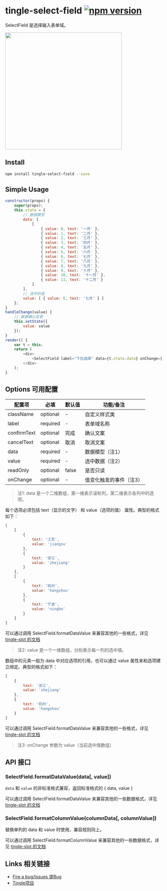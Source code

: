 # tingle-select-field [![npm version](https://badge.fury.io/js/tingle-select-field.svg)](http://badge.fury.io/js/tingle-select-field)

SelectField 是选择输入表单域。

<img src="https://img.alicdn.com/tps/TB1W2T0JpXXXXbHXFXXXXXXXXXX-750-1254.png" width="375"/>

## Install

```bash
npm install tingle-select-field --save
```

## Simple Usage

```js
constructor(props) {
    super(props);
    this.state = {
        // 数据模型
        data: [
            [
                { value: 0, text: '一月' },
                { value: 1, text: '二月' },
                { value: 2, text: '三月' },
                { value: 3, text: '四月' },
                { value: 4, text: '五月' },
                { value: 5, text: '六月' },
                { value: 6, text: '七月' },
                { value: 7, text: '八月' },
                { value: 8, text: '九月' },
                { value: 9, text: '十月' },
                { value: 10, text: '十一月' },
                { value: 11, text: '十二月' }
            ]
        ],
        // 选中的值
        value: [ { value: 6, text: '七月' } ]
    };
}
handleChange(value) {
    // 数据确认变更
    this.setState({
        value: value
    });
}
render() {
    var t = this;
    return (
        <div>
            <SelectField label="下拉选择" data={t.state.data} onChange={t.handleChange.bind(t)} value={t.state.value}/>
        </div>
    );
}
```

## Options 可用配置

| 配置项 | 必填 | 默认值 | 功能/备注 |
|---|----|---|----|
|className|optional|-|自定义样式类|
|label|required|-|表单域名称|
|confirmText|optional|完成|确认文案|
|cancelText|optional|取消|取消文案|
|data|required|-|数据模型（注1）|
|value|required|-|选中数据（注2）|
|readOnly|optional|false|是否只读|
|onChange|optional|-|值变化触发的事件（注3）|

> 注1: data 是一个二维数组，第一维表示滚轮列，第二维表示各列中的选项。

每个选项必须包括 text（显示的文字） 和 value（选项的值） 属性。典型的格式如下：

```js
[
    [
        {
            text: '江苏',
            value: 'jiangsu'
        },
        {
            text: '浙江',
            value: 'zhejiang'
        }
    ],
    [
        {
            text: '杭州',
            value: 'hangzhou'
        },
        {
            text: '宁波',
            value: 'ningbo'
        }
    ]
]
```

可以通过调用 SelectField.formatDataValue 来兼容其他的一些格式，详见 [tingle-slot 的文档](https://github.com/tinglejs/tingle-slot#slotformatdatavaluedata-value)

> 注2: value 是一个一维数组，分别表示每一列的选中值。

数组中的元素一般为 data 中对应选项的引用，也可以通过 value 属性来和选项建立绑定。典型的格式如下：

```js
[
    {
        text: '浙江',
        value: 'zhejiang'
    },
    {
        text: '杭州',
        value: 'hangzhou'
    }
]
```

可以通过调用 SelectField.formatDataValue 来兼容其他的一些格式，详见 [tingle-slot 的文档](https://github.com/tinglejs/tingle-slot#slotformatdatavaluedata-value)

> 注3: onChange 参数为 value（当前选中值数组）

## API 接口

### SelectField.formatDataValue(data[, value])

`data` 和 `value` 的非标准格式兼容，返回标准格式的 { data, value }

可以通过调用 SelectField.formatDataValue 来兼容其他的一些数据格式，详见 [tingle-slot 的文档](https://github.com/tinglejs/tingle-slot#slotformatdatavaluedata-value)

### SelectField.formatColumnValue(columnData[, columnValue])

替换单列的 data 和 value 时使用，兼容规则同上。

可以通过调用 SelectField.formatColumnValue 来兼容其他的一些数据格式，详见 [tingle-slot 的文档](https://github.com/tinglejs/tingle-slot#slotformatcolumnvaluecolumndata-columnvalue)

## Links 相关链接

- [Fire a bug/Issues 提Bug](https://github.com/tinglejs/tingle-select-field/issues)
- [Tingle项目](https://github.com/tinglejs/generator-tingle)